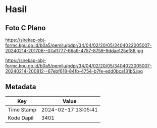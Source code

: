 # Hasil

## Foto C Plano

https://sirekap-obj-formc.kpu.go.id/b0a5/pemilu/pdpr/34/04/02/20/05/3404022005007-20240214-201706--07aff777-66a9-4757-8759-9ddae125ef88.jpg

https://sirekap-obj-formc.kpu.go.id/b0a5/pemilu/pdpr/34/04/02/20/05/3404022005007-20240214-200812--67ebf618-84fb-4754-b7fe-edd0bca131b5.jpg


## Metadata

| Key        | Value               |
| ---------- | ------------------- |
| Time Stamp | 2024-02-17 13:05:41 |
| Kode Dapil | 3401                |




